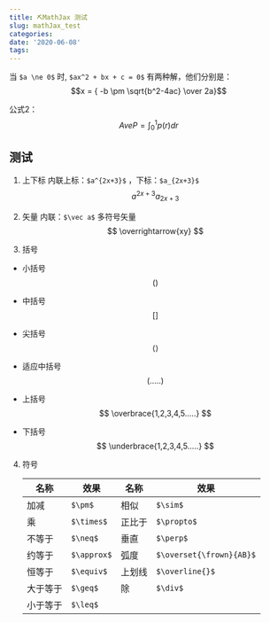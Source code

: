 ```yaml
---
title: ⛏MathJax 测试
slug: mathJax_test
categories:
date: '2020-06-08'
tags:
---
```

当 `$a \ne 0$` 时, `$ax^2 + bx + c = 0$` 有两种解，他们分别是：
$$x = { -b \pm \sqrt{b^2-4ac} \over 2a}$$

公式2：
$$
AveP = \int_0^1 p(r) dr
$$

## 测试
1. 上下标
内联上标：`$a^{2x+3}$` ，下标：`$a_{2x+3}$`
$$
a^{2x+3}
a_{2x+3}
$$

2. 矢量
内联：`$\vec a$`
多符号矢量
$$
\overrightarrow{xy}
$$

3. 括号
- 小括号
$$()$$
- 中括号
$$[]$$
- 尖括号
$$\langle{}\rangle$$
- 适应中括号
$$
\left(
.....
\right)
$$

- 上括号
$$
\overbrace{1,2,3,4,5.....}
$$
- 下括号
$$
\underbrace{1,2,3,4,5.....}
$$

4. 符号

   | 名称     | 效果        | 名称   | 效果                     |
   | -------- | ----------- | ------ | ------------------------ |
   | 加减     | `$\pm$`     | 相似   | `$\sim$`                 |
   | 乘       | `$\times$`  | 正比于 | `$\propto$`              |
   | 不等于   | `$\neq$`    | 垂直   | `$\perp$`                |
   | 约等于   | `$\approx$` | 弧度   | `$\overset{\frown}{AB}$` |
   | 恒等于   | `$\equiv$`  | 上划线 | `$\overline{}$`          |
   | 大于等于 | `$\geq$`    | 除     | `$\div$`                 |
   | 小于等于 | `$\leq$`    |        |                          |

   

